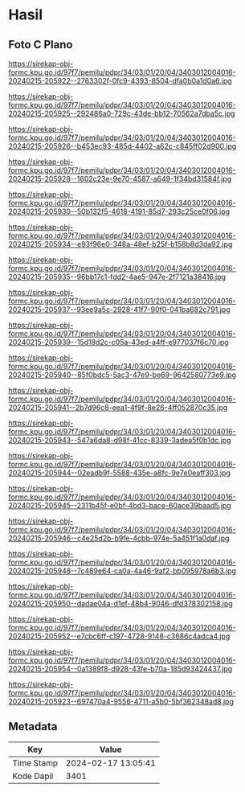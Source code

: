# Hasil

## Foto C Plano

https://sirekap-obj-formc.kpu.go.id/97f7/pemilu/pdpr/34/03/01/20/04/3403012004016-20240215-205922--2763302f-0fc9-4393-8504-dfa0b0a1d0a6.jpg

https://sirekap-obj-formc.kpu.go.id/97f7/pemilu/pdpr/34/03/01/20/04/3403012004016-20240215-205925--292486a0-729c-43de-bb12-70562a7dba5c.jpg

https://sirekap-obj-formc.kpu.go.id/97f7/pemilu/pdpr/34/03/01/20/04/3403012004016-20240215-205926--b453ec93-485d-4402-a62c-c845ff02d900.jpg

https://sirekap-obj-formc.kpu.go.id/97f7/pemilu/pdpr/34/03/01/20/04/3403012004016-20240215-205928--1602c23e-9e70-4587-a649-1f34bd31584f.jpg

https://sirekap-obj-formc.kpu.go.id/97f7/pemilu/pdpr/34/03/01/20/04/3403012004016-20240215-205930--50b132f5-4618-4191-85d7-293c25ce0f06.jpg

https://sirekap-obj-formc.kpu.go.id/97f7/pemilu/pdpr/34/03/01/20/04/3403012004016-20240215-205934--e93f96e0-348a-48ef-b25f-b158b8d3da92.jpg

https://sirekap-obj-formc.kpu.go.id/97f7/pemilu/pdpr/34/03/01/20/04/3403012004016-20240215-205935--96bb17c1-fdd2-4ae5-947e-2f7121a38416.jpg

https://sirekap-obj-formc.kpu.go.id/97f7/pemilu/pdpr/34/03/01/20/04/3403012004016-20240215-205937--93ee9a5c-2928-41f7-90f0-041ba682c791.jpg

https://sirekap-obj-formc.kpu.go.id/97f7/pemilu/pdpr/34/03/01/20/04/3403012004016-20240215-205939--15d18d2c-c05a-43ed-a4ff-e977037f6c70.jpg

https://sirekap-obj-formc.kpu.go.id/97f7/pemilu/pdpr/34/03/01/20/04/3403012004016-20240215-205940--85f0bdc5-5ac3-47e9-be69-9642580773e9.jpg

https://sirekap-obj-formc.kpu.go.id/97f7/pemilu/pdpr/34/03/01/20/04/3403012004016-20240215-205941--2b7d96c8-eea1-4f9f-8e26-4ff052870c35.jpg

https://sirekap-obj-formc.kpu.go.id/97f7/pemilu/pdpr/34/03/01/20/04/3403012004016-20240215-205943--547a6da8-d98f-41cc-8339-3adea5f0b1dc.jpg

https://sirekap-obj-formc.kpu.go.id/97f7/pemilu/pdpr/34/03/01/20/04/3403012004016-20240215-205944--02eadb9f-5588-435e-a8fc-9e7e0eaff303.jpg

https://sirekap-obj-formc.kpu.go.id/97f7/pemilu/pdpr/34/03/01/20/04/3403012004016-20240215-205945--2311b45f-e0bf-4bd3-bace-60ace39baad5.jpg

https://sirekap-obj-formc.kpu.go.id/97f7/pemilu/pdpr/34/03/01/20/04/3403012004016-20240215-205946--c4e25d2b-b9fe-4cbb-974e-5a451f1a0daf.jpg

https://sirekap-obj-formc.kpu.go.id/97f7/pemilu/pdpr/34/03/01/20/04/3403012004016-20240215-205948--7c489e64-ca0a-4a46-9af2-bb095978a6b3.jpg

https://sirekap-obj-formc.kpu.go.id/97f7/pemilu/pdpr/34/03/01/20/04/3403012004016-20240215-205950--dadae04a-d1ef-48b4-9046-dfd378302158.jpg

https://sirekap-obj-formc.kpu.go.id/97f7/pemilu/pdpr/34/03/01/20/04/3403012004016-20240215-205952--e7cbc6ff-c197-4728-9148-c3686c4adca4.jpg

https://sirekap-obj-formc.kpu.go.id/97f7/pemilu/pdpr/34/03/01/20/04/3403012004016-20240215-205954--0a1389f8-d928-43fe-b70a-185d93424437.jpg

https://sirekap-obj-formc.kpu.go.id/97f7/pemilu/pdpr/34/03/01/20/04/3403012004016-20240215-205923--697470a4-9556-4711-a5b0-5bf362348ad8.jpg


## Metadata

| Key        | Value               |
| ---------- | ------------------- |
| Time Stamp | 2024-02-17 13:05:41 |
| Kode Dapil | 3401                |



